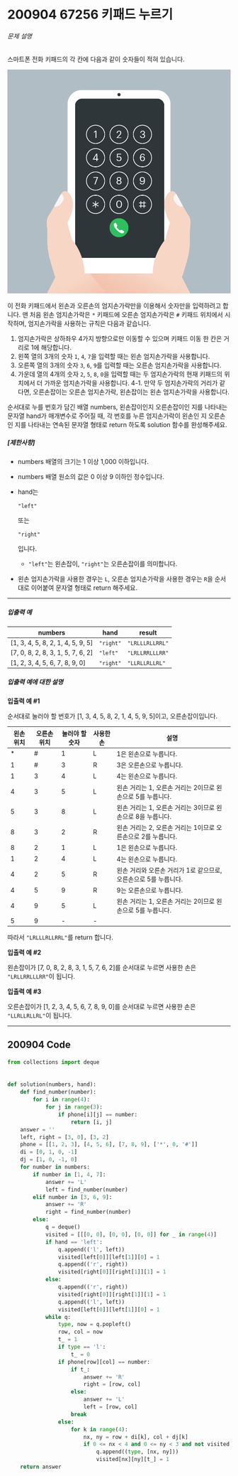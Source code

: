 # 200904 67256 키패드 누르기

###### 문제 설명

스마트폰 전화 키패드의 각 칸에 다음과 같이 숫자들이 적혀 있습니다.

![kakao_phone1.png](images/kakao_phone1.png)

이 전화 키패드에서 왼손과 오른손의 엄지손가락만을 이용해서 숫자만을 입력하려고 합니다.
맨 처음 왼손 엄지손가락은 `*` 키패드에 오른손 엄지손가락은 `#` 키패드 위치에서 시작하며, 엄지손가락을 사용하는 규칙은 다음과 같습니다.

1. 엄지손가락은 상하좌우 4가지 방향으로만 이동할 수 있으며 키패드 이동 한 칸은 거리로 1에 해당합니다.
2. 왼쪽 열의 3개의 숫자 `1`, `4`, `7`을 입력할 때는 왼손 엄지손가락을 사용합니다.
3. 오른쪽 열의 3개의 숫자 `3`, `6`, `9`를 입력할 때는 오른손 엄지손가락을 사용합니다.
4. 가운데 열의 4개의 숫자 `2`, `5`, `8`, `0`을 입력할 때는 두 엄지손가락의 현재 키패드의 위치에서 더 가까운 엄지손가락을 사용합니다.
   4-1. 만약 두 엄지손가락의 거리가 같다면, 오른손잡이는 오른손 엄지손가락, 왼손잡이는 왼손 엄지손가락을 사용합니다.

순서대로 누를 번호가 담긴 배열 numbers, 왼손잡이인지 오른손잡이인 지를 나타내는 문자열 hand가 매개변수로 주어질 때, 각 번호를 누른 엄지손가락이 왼손인 지 오른손인 지를 나타내는 연속된 문자열 형태로 return 하도록 solution 함수를 완성해주세요.

##### **[제한사항]**

- numbers 배열의 크기는 1 이상 1,000 이하입니다.

- numbers 배열 원소의 값은 0 이상 9 이하인 정수입니다.

- hand는

   

  ```
  "left"
  ```

   

  또는

   

  ```
  "right"
  ```

   

  입니다.

  - `"left"`는 왼손잡이, `"right"`는 오른손잡이를 의미합니다.

- 왼손 엄지손가락을 사용한 경우는 `L`, 오른손 엄지손가락을 사용한 경우는 `R`을 순서대로 이어붙여 문자열 형태로 return 해주세요.

------

##### **입출력 예**

| numbers                           | hand      | result          |
| --------------------------------- | --------- | --------------- |
| [1, 3, 4, 5, 8, 2, 1, 4, 5, 9, 5] | `"right"` | `"LRLLLRLLRRL"` |
| [7, 0, 8, 2, 8, 3, 1, 5, 7, 6, 2] | `"left"`  | `"LRLLRRLLLRR"` |
| [1, 2, 3, 4, 5, 6, 7, 8, 9, 0]    | `"right"` | `"LLRLLRLLRL"`  |

##### **입출력 예에 대한 설명**

**입출력 예 #1**

순서대로 눌러야 할 번호가 [1, 3, 4, 5, 8, 2, 1, 4, 5, 9, 5]이고, 오른손잡이입니다.

| 왼손 위치 | 오른손 위치 | 눌러야 할 숫자 | 사용한 손 | 설명                                                         |
| --------- | ----------- | -------------- | --------- | ------------------------------------------------------------ |
| *         | #           | 1              | L         | 1은 왼손으로 누릅니다.                                       |
| 1         | #           | 3              | R         | 3은 오른손으로 누릅니다.                                     |
| 1         | 3           | 4              | L         | 4는 왼손으로 누릅니다.                                       |
| 4         | 3           | 5              | L         | 왼손 거리는 1, 오른손 거리는 2이므로 왼손으로 5를 누릅니다.  |
| 5         | 3           | 8              | L         | 왼손 거리는 1, 오른손 거리는 3이므로 왼손으로 8을 누릅니다.  |
| 8         | 3           | 2              | R         | 왼손 거리는 2, 오른손 거리는 1이므로 오른손으로 2를 누릅니다. |
| 8         | 2           | 1              | L         | 1은 왼손으로 누릅니다.                                       |
| 1         | 2           | 4              | L         | 4는 왼손으로 누릅니다.                                       |
| 4         | 2           | 5              | R         | 왼손 거리와 오른손 거리가 1로 같으므로, 오른손으로 5를 누릅니다. |
| 4         | 5           | 9              | R         | 9는 오른손으로 누릅니다.                                     |
| 4         | 9           | 5              | L         | 왼손 거리는 1, 오른손 거리는 2이므로 왼손으로 5를 누릅니다.  |
| 5         | 9           | -              | -         |                                                              |

따라서 `"LRLLLRLLRRL"`를 return 합니다.

**입출력 예 #2**

왼손잡이가 [7, 0, 8, 2, 8, 3, 1, 5, 7, 6, 2]를 순서대로 누르면 사용한 손은 `"LRLLRRLLLRR"`이 됩니다.

**입출력 예 #3**

오른손잡이가 [1, 2, 3, 4, 5, 6, 7, 8, 9, 0]를 순서대로 누르면 사용한 손은 `"LLRLLRLLRL"`이 됩니다.

---

## 200904 Code

```python
from collections import deque


def solution(numbers, hand):
    def find_number(number):
        for i in range(4):
            for j in range(3):
                if phone[i][j] == number:
                    return [i, j]
    answer = ''
    left, right = [3, 0], [3, 2]
    phone = [[1, 2, 3], [4, 5, 6], [7, 8, 9], ['*', 0, '#']]
    di = [0, 1, 0, -1]
    dj = [1, 0, -1, 0]
    for number in numbers:
        if number in [1, 4, 7]:
            answer += 'L'
            left = find_number(number)
        elif number in [3, 6, 9]:
            answer += 'R'
            right = find_number(number)
        else:
            q = deque()
            visited = [[[0, 0], [0, 0], [0, 0]] for _ in range(4)]
            if hand == 'left':
                q.append(('l', left))
                visited[left[0]][left[1]][0] = 1
                q.append(('r', right))
                visited[right[0]][right[1]][1] = 1
            else:
                q.append(('r', right))
                visited[right[0]][right[1]][1] = 1
                q.append(('l', left))
                visited[left[0]][left[1]][0] = 1
            while q:
                type, now = q.popleft()
                row, col = now
                t_ = 1
                if type == 'l':
                    t_ = 0
                if phone[row][col] == number:
                    if t_:
                        answer += 'R'
                        right = [row, col]
                    else:
                        answer += 'L'
                        left = [row, col]
                    break
                else:
                    for k in range(4):
                        nx, ny = row + di[k], col + dj[k]
                        if 0 <= nx < 4 and 0 <= ny < 3 and not visited[nx][ny][t_]:
                            q.append((type, [nx, ny]))
                            visited[nx][ny][t_] = 1
    return answer
```

